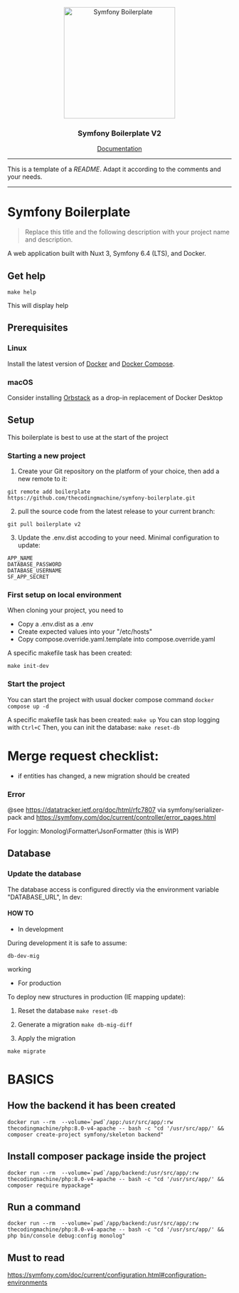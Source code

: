 <p align="center">
    <img src="https://media.githubusercontent.com/media/thecodingmachine/symfony-boilerplate/v2/docs/logo_boilerplate.svg" alt="Symfony Boilerplate" width="250" height="250" />
</p>
<h3 align="center">Symfony Boilerplate V2</h3>
<p align="center"><a href="https://thecodingmachine.github.io/symfony-boilerplate">Documentation</a></p>


---

This is a template of a *README*. Adapt it according to the comments and your needs.

---

# Symfony Boilerplate

> Replace this title and the following description with your project name and description.

A web application built with Nuxt 3, Symfony 6.4 (LTS), and Docker.

## Get help

```
make help
```
This will display help

## Prerequisites

### Linux

Install the latest version of [Docker](https://docs.docker.com/install/) and
[Docker Compose](https://docs.docker.com/compose/install/).

### macOS

Consider installing [Orbstack](https://orbstack.dev/) as a drop-in replacement of Docker Desktop

## Setup

This boilerplate is best to use at the start of the project

### Starting a new project

1. Create your Git repository on the platform of your choice, then add a new remote to it:

```
git remote add boilerplate https://github.com/thecodingmachine/symfony-boilerplate.git
```

2. pull the source code from the latest release to your current branch:

```
git pull boilerplate v2
```

3. Update the .env.dist accoding to your need. Minimal configuration to update:

```
APP_NAME
DATABASE_PASSWORD
DATABASE_USERNAME
SF_APP_SECRET
```

### First setup on local environment

When cloning your project, you need to 

- Copy a .env.dist as a .env
- Create expected values into your "/etc/hosts"
- Copy compose.override.yaml.template into compose.override.yaml

A specific makefile task has been created:

```
make init-dev
```

### Start the project

You can start the project with usual docker compose command `docker compose up -d`


A specific makefile task has been created: `make up`
You can stop logging with `Ctrl+C`
Then, you can init the database: `make reset-db`


# Merge request checklist:

- if entities has changed, a new migration should be created

### Error

@see https://datatracker.ietf.org/doc/html/rfc7807 via  symfony/serializer-pack and https://symfony.com/doc/current/controller/error_pages.html

For loggin:  Monolog\Formatter\JsonFormatter (this is WIP)
## Database

### Update the database
The database access is configured directly via the environment variable "DATABASE_URL", In dev:

#### HOW TO

- In development

During development it is safe to assume:

```
db-dev-mig
```

working

- For production

To deploy new structures in production (IE mapping update):
1. Reset the database `make reset-db`
2. Generate a migration `make db-mig-diff`

3. Apply the migration

```
make migrate
```

# BASICS

## How the backend it has been created
```
docker run --rm  --volume=`pwd`/app:/usr/src/app/:rw thecodingmachine/php:8.0-v4-apache -- bash -c "cd '/usr/src/app/' && composer create-project symfony/skeleton backend"
```

## Install composer package inside the project
```
docker run --rm  --volume=`pwd`/app/backend:/usr/src/app/:rw thecodingmachine/php:8.0-v4-apache -- bash -c "cd '/usr/src/app/' && composer require mypackage"
```

## Run a command
```
docker run --rm  --volume=`pwd`/app/backend:/usr/src/app/:rw thecodingmachine/php:8.0-v4-apache -- bash -c "cd '/usr/src/app/' && php bin/console debug:config monolog"
```

## Must to read

https://symfony.com/doc/current/configuration.html#configuration-environments
